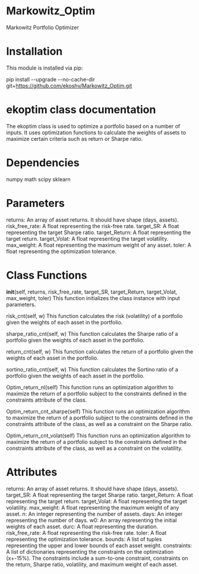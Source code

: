 # Markowitz_Optim
 Markowitz Portfolio Optimizer

# Installation

This module is installed via pip:

pip install --upgrade --no-cache-dir git+https://github.com/ekoshv/Markowitz_Optim.git

# ekoptim class documentation
The ekoptim class is used to optimize a portfolio based on a number of inputs. It uses optimization functions to calculate the weights of assets to maximize certain criteria such as return or Sharpe ratio.

# Dependencies
numpy
math
scipy
sklearn
# Parameters
returns: An array of asset returns. It should have shape (days, assets).
risk_free_rate: A float representing the risk-free rate.
target_SR: A float representing the target Sharpe ratio.
target_Return: A float representing the target return.
target_Volat: A float representing the target volatility.
max_weight: A float representing the maximum weight of any asset.
toler: A float representing the optimization tolerance.
# Class Functions
__init__(self, returns, risk_free_rate, target_SR, target_Return, target_Volat, max_weight, toler)
This function initializes the class instance with input parameters.

risk_cnt(self, w)
This function calculates the risk (volatility) of a portfolio given the weights of each asset in the portfolio.

sharpe_ratio_cnt(self, w)
This function calculates the Sharpe ratio of a portfolio given the weights of each asset in the portfolio.

return_cnt(self, w)
This function calculates the return of a portfolio given the weights of each asset in the portfolio.

sortino_ratio_cnt(self, w)
This function calculates the Sortino ratio of a portfolio given the weights of each asset in the portfolio.

Optim_return_nl(self)
This function runs an optimization algorithm to maximize the return of a portfolio subject to the constraints defined in the constraints attribute of the class.

Optim_return_cnt_sharpe(self)
This function runs an optimization algorithm to maximize the return of a portfolio subject to the constraints defined in the constraints attribute of the class, as well as a constraint on the Sharpe ratio.

Optim_return_cnt_volat(self)
This function runs an optimization algorithm to maximize the return of a portfolio subject to the constraints defined in the constraints attribute of the class, as well as a constraint on the volatility.

# Attributes
returns: An array of asset returns. It should have shape (days, assets).
target_SR: A float representing the target Sharpe ratio.
target_Return: A float representing the target return.
target_Volat: A float representing the target volatility.
max_weight: A float representing the maximum weight of any asset.
n: An integer representing the number of assets.
days: An integer representing the number of days.
w0: An array representing the initial weights of each asset.
durc: A float representing the duration.
risk_free_rate: A float representing the risk-free rate.
toler: A float representing the optimization tolerance.
bounds: A list of tuples representing the upper and lower bounds of each asset weight.
constraints: A list of dictionaries representing the constraints on the optimization (x+-15%). The constraints include a sum-to-one constraint, constraints on the return, Sharpe ratio, volatility, and maximum weight of each asset.